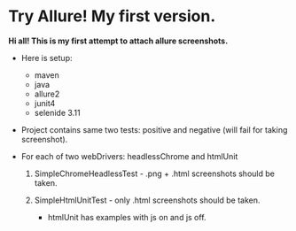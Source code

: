 # Try Allure! My first version.
**Hi all! This is my first attempt to attach allure screenshots.**

* Here is setup: 
  * maven 
  * java 
  * allure2 
  * junit4 
  * selenide 3.11
  
* Project contains same two tests: positive and negative (will fail for taking screenshot).

* For each of two webDrivers: headlessChrome and htmlUnit 

  1. SimpleChromeHeadlessTest - .png + .html screenshots should be taken.
 
  2. SimpleHtmlUnitTest - only .html screenshots should be taken.

     * htmlUnit has examples with js on and js off.
